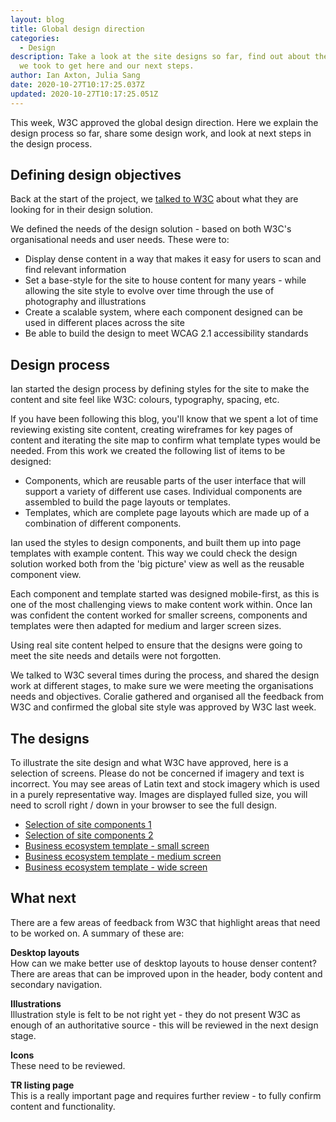 ```yaml
---
layout: blog
title: Global design direction
categories:
  - Design
description: Take a look at the site designs so far, find out about the process
  we took to get here and our next steps.
author: Ian Axton, Julia Sang
date: 2020-10-27T10:17:25.037Z
updated: 2020-10-27T10:17:25.051Z
---
```

This week, W3C approved the global design direction. Here we explain the design process so far, share some design work, and look at next steps in the design process.

## Defining  design objectives

Back at the start of the project, we [talked to W3C](https://w3c.studio24.net/updates/design-survey/) about what they are looking for in their design solution. 

We defined the needs of the design solution - based on both W3C's organisational needs and user needs. These were to:

* Display dense content in a way that makes it easy for users to scan and find relevant information
* Set a base-style for the site to house content for many years - while allowing the site style to evolve over time through the use of photography and illustrations
* Create a scalable system, where each component designed can be used in different places across the site
* Be able to build the design to meet WCAG 2.1 accessibility standards

## Design process

Ian started the design process by defining styles for the site to make the content and site feel like W3C: colours, typography, spacing, etc. 

If you have been following this blog, you'll know that we spent a lot of time reviewing existing site content, creating wireframes for key pages of content and iterating the site map to confirm what template types would be needed. From this work we created the following list of items to be designed: 

* Components, which are reusable parts of the user interface that will support a variety of different use cases. Individual components are assembled to build the page layouts or templates. 
* Templates, which are complete page layouts which are made up of a combination of different components.

Ian used the styles to design components, and built them up into page templates with example content. This way we could check the design solution worked both from the 'big picture' view as well as the reusable component view. 

Each component and template started was designed mobile-first, as this is one of the most challenging views to make content work within. Once Ian was confident the content worked for smaller screens, components and templates were then adapted for medium and larger screen sizes.

Using real site content helped to ensure that the designs were going to meet the site needs and details were not forgotten.

We talked to W3C several times during the process, and shared the design work at different stages, to make sure we were meeting the organisations needs and objectives. Coralie gathered and organised all the feedback from W3C and confirmed the global site style was approved by W3C last week.

## The designs

To illustrate the site design and what W3C have approved, here is a selection of screens. Please do not be concerned if imagery and text is incorrect. You may see areas of Latin text and stock imagery which is used in a purely representative way. Images are displayed fulled size, you will need to scroll right / down in your browser to see the full design.

* [Selection of site components 1](/designs/components-group1/)
* [Selection of site components 2](/designs/component-group2/)
* [Business ecosystem template - small screen](/designs/screen-small/)
* [Business ecosystem template - medium screen](/designs/screen-medium/)
* [Business ecosystem template - wide screen](/designs/screen-wide/)

## What next

There are a few areas of feedback from W3C that highlight areas that need to be worked on. A summary of these are:

**Desktop layouts**\
How can we make better use of desktop layouts to house denser content? There are areas that can be improved upon in the header, body content and secondary navigation. 

**Illustrations**\
Illustration style is felt to be not right yet - they do not present W3C as enough of an authoritative source - this will be reviewed in the next design stage.  

**Icons**\
These need to be reviewed. 

**TR listing page**\
This is a really important page and requires further review - to fully confirm content and functionality.